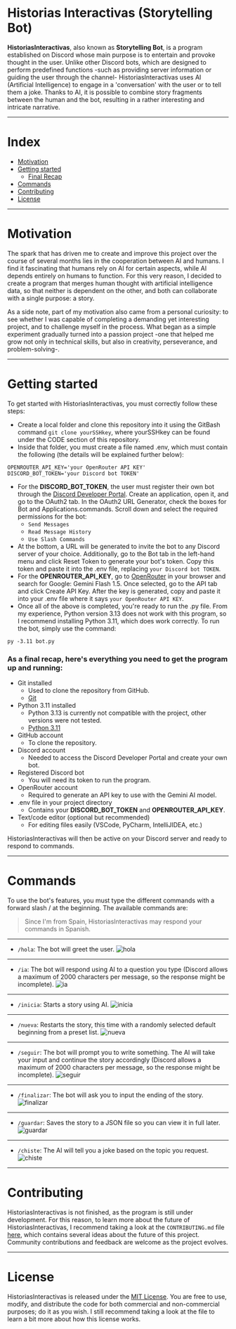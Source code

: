 # Historias Interactivas (Storytelling Bot)

**HistoriasInteractivas**, also known as **Storytelling Bot**, is a program established on Discord whose main purpose is to entertain and provoke thought in the user. Unlike other Discord bots, which are designed to perform predefined functions -such as providing server information or guiding the user through the channel- HistoriasInteractivas uses AI (Artificial Intelligence) to engage in a 'conversation' with the user or to tell them a joke. Thanks to AI, it is possible to combine story fragments between the human and the bot, resulting in a rather interesting and intricate narrative.

---

# Index

- [Motivation](#motivation)
- [Getting started](#getting-started)
  - [Final Recap](#as-a-final-recap-heres-everything-you-need-to-get-the-program-up-and-running)
- [Commands](#commands)
- [Contributing](#contributing)
- [License](#license)

---

# Motivation

The spark that has driven me to create and improve this project over the course of several months lies in the cooperation between AI and humans. I find it fascinating that humans rely on AI for certain aspects, while AI depends entirely on humans to function. For this very reason, I decided to create a program that merges human thought with artificial intelligence data, so that neither is dependent on the other, and both can collaborate with a single purpose: a story.

As a side note, part of my motivation also came from a personal curiosity: to see whether I was capable of completing a demanding yet interesting project, and to challenge myself in the process.
What began as a simple experiment gradually turned into a passion project -one that helped me grow not only in technical skills, but also in creativity, perseverance, and problem-solving-.

---

# Getting started

To get started with HistoriasInteractivas, you must correctly follow these steps:

- Create a local folder and clone this repository into it using the GitBash command `git clone yourSSHkey`, where yourSSHkey can be found under the CODE section of this repository.
- Inside that folder, you must create a file named .env, which must contain the following (the details will be explained further below):
```
OPENROUTER_API_KEY='your OpenRouter API KEY'
DISCORD_BOT_TOKEN='your Discord bot TOKEN'
```
- For the **DISCORD_BOT_TOKEN**, the user must register their own bot through the [Discord Developer Portal](https://discord.com/developers/applications). Create an application, open it, and go to the OAuth2 tab. In the OAuth2 URL Generator, check the boxes for Bot and Applications.commands.
Scroll down and select the required permissions for the bot:
  - `Send Messages`
  - `Read Message History`
  - `Use Slash Commands`
- At the bottom, a URL will be generated to invite the bot to any Discord server of your choice.
Additionally, go to the Bot tab in the left-hand menu and click Reset Token to generate your bot's token. Copy this token and paste it into the .env file, replacing `your Discord bot TOKEN`.
- For the **OPENROUTER_API_KEY**, go to [OpenRouter](https://openrouter.ai/) in your browser and search for Google: Gemini Flash 1.5. Once selected, go to the API tab and click Create API Key. After the key is generated, copy and paste it into your .env file where it says `your OpenRouter API KEY`.
- Once all of the above is completed, you're ready to run the .py file.
From my experience, Python version 3.13 does not work with this program, so I recommend installing Python 3.11, which does work correctly.
To run the bot, simply use the command:
```
py -3.11 bot.py
```

### As a final recap, here's everything you need to get the program up and running:
- Git installed
  - Used to clone the repository from GitHub.
  - [Git](https://git-scm.com/downloads)
- Python 3.11 installed
  - Python 3.13 is currently not compatible with the project, other versions were not tested.
  - [Python 3.11](https://www.python.org/downloads/release/python-3110/)
- GitHub account
  - To clone the repository.
- Discord account
  - Needed to access the Discord Developer Portal and create your own bot.
- Registered Discord bot
  - You will need its token to run the program.
- OpenRouter account
  - Required to generate an API key to use with the Gemini AI model.
- .env file in your project directory
  - Contains your **DISCORD_BOT_TOKEN** and **OPENROUTER_API_KEY**.
- Text/code editor (optional but recommended)
  - For editing files easily (VSCode, PyCharm, IntelliJIDEA, etc.)

HistoriasInteractivas will then be active on your Discord server and ready to respond to commands.

---

# Commands

To use the bot's features, you must type the different commands with a forward slash / at the beginning. The available commands are:

> Since I'm from Spain, HistoriasInteractivas may respond your commands in Spanish.
---
- `/hola`: The bot will greet the user.
![hola](./media/hola_dc.gif)
---
- `/ia`: The bot will respond using AI to a question you type (Discord allows a maximum of 2000 characters per message, so the response might be incomplete).
![ia](./media/ia_dc.gif)
---
- `/inicia`: Starts a story using AI.
![inicia](./media/inicia_dc.gif)
---
- `/nueva`: Restarts the story, this time with a randomly selected default beginning from a preset list.
![nueva](./media/nueva_dc.gif)
---
- `/seguir`: The bot will prompt you to write something. The AI will take your input and continue the story accordingly (Discord allows a maximum of 2000 characters per message, so the response might be incomplete).
![seguir](./media/seguir_dc.gif)
---
- `/finalizar`: The bot will ask you to input the ending of the story.
![finalizar](./media/finalizar_dc.gif)
---
- `/guardar`: Saves the story to a JSON file so you can view it in full later.
![guardar](./media/guardar_dc.gif)
---
- `/chiste`: The AI will tell you a joke based on the topic you request.
![chiste](./media/chiste_dc.gif)
---

# Contributing

HistoriasInteractivas is not finished, as the program is still under development. For this reason, to learn more about the future of HistoriasInteractivas, I recommend taking a look at the `CONTRIBUTING.md` file [here](CONTRIBUTING.md), which contains several ideas about the future of this project. Community contributions and feedback are welcome as the project evolves.

---

# License

HistoriasInteractivas is released under the [MIT License](LICENSE). You are free to use, modify, and distribute the code for both commercial and non-commercial purposes; do it as you wish. I still recommend taking a look at the file to learn a bit more about how this license works.
